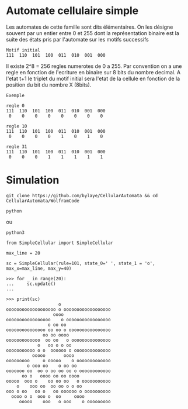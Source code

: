 # Automate cellulaire simple

Les automates de cette famille sont dits élémentaires. On les désigne souvent par un entier entre 0 et 255 dont la représentation binaire est la suite des états pris par l'automate sur les motifs successifs 

```
Motif initial
111  110  101  100  011  010  001  000
```

Il existe 2^8 = 256 regles numerotes de 0 a 255.
Par convention on a une regle en fonction de l'ecriture en binaire sur 8 bits du nombre decimal. A l'etat t+1 le triplet du motif initial sera l'etat de la cellule en fonction de la position du bit du nombre X (8bits).

```
Exemple

regle 0 
111  110  101  100  011  010  001  000
 0    0    0    0    0    0    0    0

regle 10
111  110  101  100  011  010  001  000
 0    0    0    0    1    0    1    0

regle 31
111  110  101  100  011  010  001  000
 0    0    0    1    1    1    1    1
```

# Simulation
```
git clone https://github.com/bylaye/CellularAutomata && cd CellularAutomata/WolframCode
```

```
python
```
ou
```
python3
```
```
from SimpleCellular import SimpleCellular
```
```
max_line = 20
```
```
sc = SimpleCellular(rule=101, state_0=' ', state_1 = 'o', max_x=max_line, max_y=40)
```
```
>>> for _ in range(20):
...     sc.update()
... 
```
```
>>> print(sc)
                    o                   
ooooooooooooooooooo o oooooooooooooooooo
                  oooo                  
ooooooooooooooooo    o ooooooooooooooooo
                o oo oo                 
ooooooooooooooo oo oo o oooooooooooooooo
              oo oo oooo                
ooooooooooooo  oo oo   o ooooooooooooooo
            o   oo o o oo               
ooooooooooo o o  oooooo o oooooooooooooo
          ooooo       oooo              
ooooooooo     o ooooo    o ooooooooooooo
        o ooo oo    o oo oo             
ooooooo oo  oo o oo oo oo o oooooooooooo
      oo o   oooo oo oo oooo            
ooooo  ooo o    oo oo oo   o ooooooooooo
    o    ooo oo  oo oo o o oo           
ooo o oo   oo o   oo oooooo o oooooooooo
  oooo o o  ooo o  oo     oooo          
     ooooo    ooo   o ooo    o ooooooooo
```
